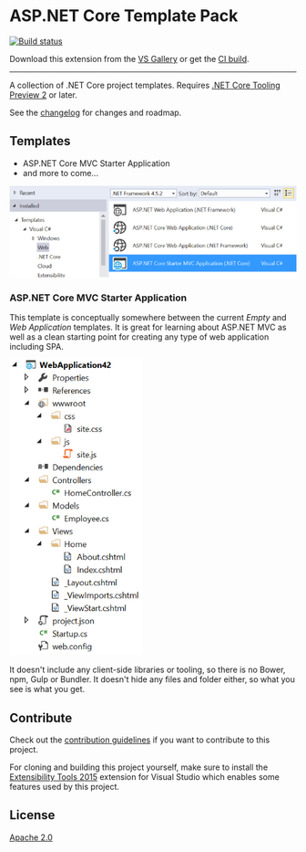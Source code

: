 # ASP.NET Core Template Pack

[![Build status](https://ci.appveyor.com/api/projects/status/87494qumqj3sh13e?svg=true)](https://ci.appveyor.com/project/madskristensen/coretemplatepack)

Download this extension from the [VS Gallery](https://visualstudiogallery.msdn.microsoft.com/31a3eab5-e62b-4030-9226-b5e4c9e1ffb5)
or get the [CI build](http://vsixgallery.com/extension/ae9d6285-3f2a-4cbe-9021-82eb4d8b8c74/).

---------------------------------------

A collection of .NET Core project templates. Requires
[.NET Core Tooling Preview 2](https://www.microsoft.com/net/download#tools)
or later.

See the [changelog](CHANGELOG.md) for changes and roadmap.

## Templates

- ASP.NET Core MVC Starter Application
- and more to come...

![New project dialog](art/new-project-dialog.png)

### ASP.NET Core MVC Starter Application
This template is conceptually somewhere between the current _Empty_ and
_Web Application_ templates. It is great for learning about ASP.NET MVC
as well as a clean starting point for creating any type of web application
including SPA.

![ASP.NET Core MVC Starter Application](art/mvc-starter-template.png)

It doesn't include any client-side libraries or tooling, so there is no
Bower, npm, Gulp or Bundler. It doesn't hide any files and folder either,
so what you see is what you get.

## Contribute
Check out the [contribution guidelines](.github/CONTRIBUTING.md)
if you want to contribute to this project.

For cloning and building this project yourself, make sure
to install the
[Extensibility Tools 2015](https://visualstudiogallery.msdn.microsoft.com/ab39a092-1343-46e2-b0f1-6a3f91155aa6)
extension for Visual Studio which enables some features
used by this project.

## License
[Apache 2.0](LICENSE)